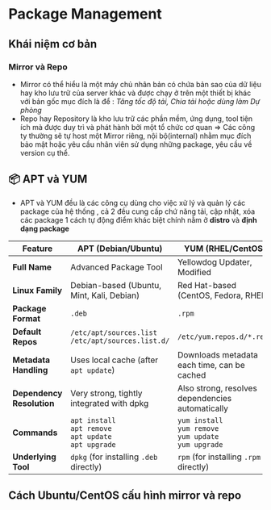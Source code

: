# Package Management
## Khái niệm cơ bản
### Mirror và Repo
* Mirror có thể hiểu là một máy chủ nhân bản có chứa bản sao của dữ liệu hay kho lưu trữ của server khác và được chạy ở trên một thiết bị khác với bản gốc mục đích là để : *Tăng tốc độ tải, Chia tải hoặc dùng làm Dự phòng*
* Repo hay Repository là kho lưu trữ các phần mềm, ứng dụng, tool tiện ích mà được duy trì và phát hành bởi một tổ chức cơ quan => Các công ty thường sẽ tự host một Mirror riêng, nội bộ(internal) nhằm mục đích bảo mật hoặc yêu cầu nhân viên sử dụng những package, yêu cầu về version cụ thể.
## 📦 APT và YUM
* APT và YUM đều là các công cụ dùng cho việc xử lý và quản lý các package của hệ thống , cả 2 đều cung cấp chứ năng tải, cập nhật, xóa các package 1 cách tự động điểm khác biệt chính nằm ở **distro** và **định dạng package**

| Feature              | **APT** (Debian/Ubuntu)                        | **YUM** (RHEL/CentOS)                          |
|----------------------|------------------------------------------------|------------------------------------------------|
| **Full Name**        | Advanced Package Tool                          | Yellowdog Updater, Modified                    |
| **Linux Family**     | Debian-based (Ubuntu, Mint, Kali, Debian)      | Red Hat-based (CentOS, Fedora, RHEL)          |
| **Package Format**   | `.deb`                                         | `.rpm`                                         |
| **Default Repos**    | `/etc/apt/sources.list`<br>`/etc/apt/sources.list.d/` | `/etc/yum.repos.d/*.repo`                |     |
| **Metadata Handling**| Uses local cache (after `apt update`)          | Downloads metadata each time, can be cached    |
| **Dependency Resolution** | Very strong, tightly integrated with dpkg | Also strong, resolves dependencies automatically |
| **Commands**         | `apt install`<br>`apt remove`<br>`apt update`<br>`apt upgrade` | `yum install`<br>`yum remove`<br>`yum update`<br>`yum upgrade` |
| **Underlying Tool**  | `dpkg` (for installing `.deb` directly)        | `rpm` (for installing `.rpm` directly)         |


## Cách Ubuntu/CentOS cấu hình mirror và repo
